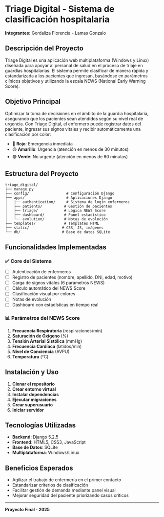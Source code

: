 # Triage Digital - Sistema de clasificación hospitalaria

**Integrantes:** Gordaliza Florencia - Lamas Gonzalo

## Descripción del Proyecto

Triage Digital es una aplicación web multiplataforma (Windows y Linux) diseñada para apoyar al personal de salud en el proceso de triaje en guardias hospitalarias. El sistema permite clasificar de manera rápida y estandarizada a los pacientes que ingresan, basándose en parámetros clínicos objetivos y utilizando la escala NEWS (National Early Warning Score).

## Objetivo Principal

Optimizar la toma de decisiones en el ámbito de la guardia hospitalaria, asegurando que los pacientes sean atendidos según su nivel real de urgencia. Con Triage Digital, el enfermero puede registrar datos del paciente, ingresar sus signos vitales y recibir automáticamente una clasificación por color:

- 🔴 **Rojo**: Emergencia inmediata
- 🟡 **Amarillo**: Urgencia (atención en menos de 30 minutos)
- 🟢 **Verde**: No urgente (atención en menos de 60 minutos)

## Estructura del Proyecto

```
triage_digital/
├── manage.py
├── config/                 # Configuración Django
├── apps/                   # Aplicaciones Django
│   ├── authentication/     # Sistema de login enfermeros
│   ├── patients/          # Gestión de pacientes
│   ├── triage/            # Lógica NEWS Score
│   ├── dashboard/         # Panel estadístico
│   └── evolution/         # Notas de evolución
├── templates/             # Templates HTML
├── static/               # CSS, JS, imágenes
└── db/                   # Base de datos SQLite
```

## Funcionalidades Implementadas

### ✅ Core del Sistema
- [ ] Autenticación de enfermeros
- [ ] Registro de pacientes (nombre, apellido, DNI, edad, motivo)
- [ ] Carga de signos vitales (6 parámetros NEWS)
- [ ] Cálculo automático del NEWS Score
- [ ] Clasificación visual por colores
- [ ] Notas de evolución
- [ ] Dashboard con estadísticas en tiempo real

### 📊 Parámetros del NEWS Score
1. **Frecuencia Respiratoria** (respiraciones/min)
2. **Saturación de Oxígeno** (%)
3. **Tensión Arterial Sistólica** (mmHg)
4. **Frecuencia Cardíaca** (latidos/min)
5. **Nivel de Conciencia** (AVPU)
6. **Temperatura** (°C)

## Instalación y Uso

1. **Clonar el repositorio**
2. **Crear entorno virtual**
3. **Instalar dependencias**
4. **Ejecutar migraciones**
5. **Crear superusuario**
6. **Iniciar servidor**

## Tecnologías Utilizadas

- **Backend**: Django 5.2.5
- **Frontend**: HTML5, CSS3, JavaScript
- **Base de Datos**: SQLite
- **Multiplataforma**: Windows/Linux

## Beneficios Esperados

- Agilizar el trabajo de enfermería en el primer contacto
- Estandarizar criterios de clasificación
- Facilitar gestión de demanda mediante panel visual
- Mejorar seguridad del paciente priorizando casos críticos

---

**Proyecto Final - 2025**